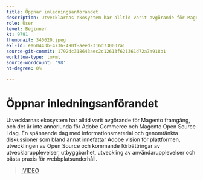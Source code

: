 ```yaml
---
title: Öppnar inledningsanförandet
description: Utvecklarnas ekosystem har alltid varit avgörande för Magento framgång, och det är inte annorlunda för Adobe Commerce och Magento Open Source i dag. Stäng av ... (Beskrivningarna ska innehålla mellan 60 och 160 tecken)
role: User
level: Beginner
kt: 9791
thumbnail: 340620.jpeg
exl-id: ea60443b-4736-490f-aeed-316d730037a1
source-git-commit: 1792dc318643aec2c12613f621361d72a7a918b1
workflow-type: tm+mt
source-wordcount: '98'
ht-degree: 0%

---
```


# Öppnar inledningsanförandet

Utvecklarnas ekosystem har alltid varit avgörande för Magento framgång, och det är inte annorlunda för Adobe Commerce och Magento Open Source i dag. En spännande dag med informationsmaterial och genomtänkta diskussioner som bland annat innefattar Adobe vision för plattformen, utvecklingen av Open Source och kommande förbättringar av utvecklarupplevelser, utbyggbarhet, utveckling av användarupplevelser och bästa praxis för webbplatsunderhåll.

>[!VIDEO](https://video.tv.adobe.com/v/340620/?quality=12&learn=on)
